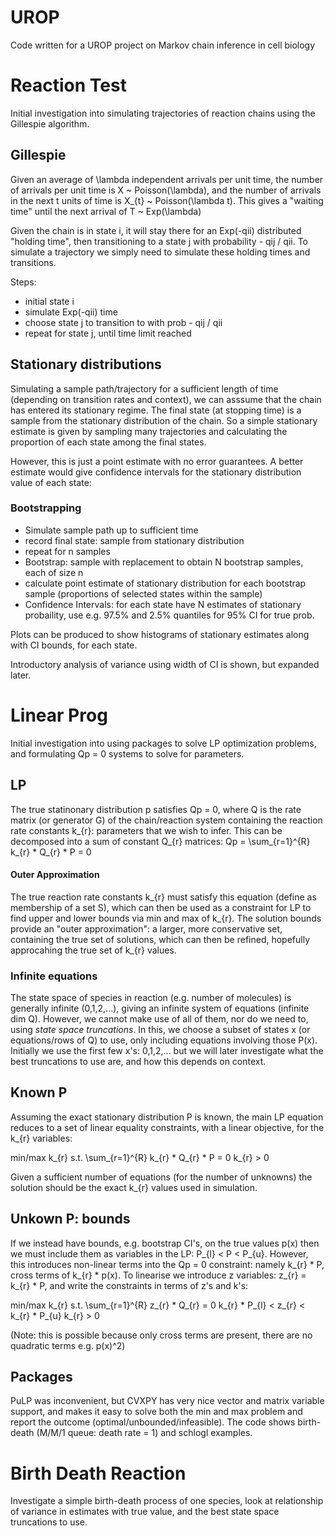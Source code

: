 # UROP
Code written for a UROP project on Markov chain inference in cell biology

# Reaction Test
Initial investigation into simulating trajectories of reaction chains using the Gillespie algorithm.

## Gillespie

Given an average of \lambda independent arrivals per unit time, the number of arrivals per unit time is X ~ Poisson(\lambda), and the number of arrivals in the next t units of time is X_{t} ~ Poisson(\lambda t). This gives a "waiting time" until the next arrival of T ~ Exp(\lambda)

Given the chain is in state i, it will stay there for an Exp(-qii) distributed "holding time", then transitioning to a state j with probability - qij / qii. To simulate a trajectory we simply need to simulate these holding times and transitions.

Steps:
- initial state i
- simulate Exp(-qii) time
- choose state j to transition to with prob - qij / qii
- repeat for state j, until time limit reached

## Stationary distributions
Simulating a sample path/trajectory for a sufficient length of time (depending on transition rates and context), we can asssume that the chain has entered its stationary regime. The final state (at stopping time) is a sample from the stationary distribution of the chain. So a simple stationary estimate is given by sampling many trajectories and calculating the proportion of each state among the final states.

However, this is just a point estimate with no error guarantees. A better estimate would give confidence intervals for the stationary distribution value of each state:

### Bootstrapping
- Simulate sample path up to sufficient time
- record final state: sample from stationary distribution
- repeat for n samples
- Bootstrap: sample with replacement to obtain N bootstrap samples, each of size n
- calculate point estimate of stationary distribution for each bootstrap sample (proportions of selected states within the sample)
- Confidence Intervals: for each state have N estimates of stationary probaility, use e.g. 97.5% and 2.5% quantiles for 95% CI for true prob.

Plots can be produced to show histograms of stationary estimates along with CI bounds, for each state. 

Introductory analysis of variance using width of CI is shown, but expanded later.

# Linear Prog
Initial investigation into using packages to solve LP optimization problems, and formulating Qp = 0 systems to solve for parameters.

## LP
The true statinonary distribution p satisfies Qp = 0, where Q is the rate matrix (or generator G) of the chain/reaction system containing the reaction rate constants k_{r}: parameters that we wish to infer. This can be decomposed into a sum of constant Q_{r} matrices:
Qp = \sum_{r=1}^{R} k_{r} * Q_{r} * P = 0
#### Outer Approximation
The true reaction rate constants k_{r} must satisfy this equation (define as membership of a set S), which can then be used as a constraint for LP to find upper and lower bounds via min and max of k_{r}. The solution bounds provide an "outer approximation": a larger, more conservative set, containing the true set of solutions, which can then be refined, hopefully approcahing the true set of k_{r} values.
### Infinite equations
The state space of species in reaction (e.g. number of molecules) is generally infinite (0,1,2,...), giving an infinite system of equations (infinite dim Q). However, we cannot make use of all of them, nor do we need to, using *state space truncations*.
In this, we choose a subset of states x (or equations/rows of Q) to use, only including equations involving those P(x). Initially we use the first few x's: 0,1,2,... but we will later investigate what the best truncations to use are, and how this depends on context.

## Known P
Assuming the exact stationary distribution P is known, the main LP equation reduces to a set of linear equality constraints, with a linear objective, for the k_{r} variables:

min/max k_{r}
s.t. \sum_{r=1}^{R} k_{r} * Q_{r} * P = 0
    k_{r} > 0

Given a sufficient number of equations (for the number of unknowns) the solution should be the exact k_{r} values used in simulation.

## Unkown P: bounds
If we instead have bounds, e.g. bootstrap CI's, on the true values p(x) then we must include them as variables in the LP: P_{l} < P < P_{u}. However, this introduces non-linear terms into the Qp = 0 constraint: namely k_{r} * P, cross terms of k_{r} * p(x). To linearise we introduce z variables: z_{r} = k_{r} * P, and write the constraints in terms of z's and k's:

min/max k_{r}
s.t. \sum_{r=1}^{R} z_{r} * Q_{r} = 0
    k_{r} * P_{l} < z_{r} < k_{r} * P_{u}
    k_{r} > 0

(Note: this is possible because only cross terms are present, there are no quadratic terms e.g. p(x)^2)

## Packages
PuLP was inconvenient, but CVXPY has very nice vector and matrix variable support, and makes it easy to solve both the min and max problem and report the outcome (optimal/unbounded/infeasible). The code shows birth-death (M/M/1 queue: death rate = 1) and schlogl examples.

# Birth Death Reaction
Investigate a simple birth-death process of one species, look at relationship of variance in estimates with true value, and the best state space truncations to use.




